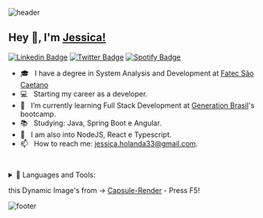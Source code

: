 ![header](https://capsule-render.vercel.app/api?type=wave&color=gradient&height=180&section=header&text=Meganekko&fontSize=70)

## Hey 💜, I'm [Jessica!](https://github.com/JessicaHolanda)

[![Linkedin Badge](https://img.shields.io/badge/-LinkedIn-0e76a8?style=flat-square&logo=Linkedin&logoColor=white)](https://www.linkedin.com/in/jessica-holanda33/)
[![Twitter Badge](https://img.shields.io/badge/-Twitter-00acee?style=flat-square&logo=Twitter&logoColor=white)](https://twitter.com/meganekko666)
[![Spotify Badge](https://img.shields.io/badge/-Spotify-1DB954?style=flat-square&logo=Spotify&logoColor=white)](https://open.spotify.com/user/12184946817?si=271d093026464aa0)

- 🎓 &nbsp; I have a degree in System Analysis and Development at [Fatec São Caetano](https://www.fatecsaocaetano.edu.br/) 
- 💻 &nbsp; Starting my career as a developer.
- 🚀 &nbsp; I’m currently learning Full Stack Development at [Generation Brasil](https://brazil.generation.org/)'s bootcamp.
- 📚 &nbsp; Studying: Java, Spring Boot e Angular. 
- 💜 &nbsp; I am also into NodeJS, React e Typescript.
- 📫 &nbsp; How to reach me: jessica.holanda33@gmail.com.

#

<details>	
<br />
<summary> 🚀 Languages and Tools:</summary>

<p align="left">
<img width="25" height="25" src="https://www.vectorlogo.zone/logos/springio/springio-icon.svg" alt="spring" /></code>
<img height="25" src="https://www.vectorlogo.zone/logos/java/java-icon.svg" alt="java" /></code>
<img width="25" height="25" src="https://www.vectorlogo.zone/logos/mysql/mysql-icon.svg" alt="mysql"/></code>
<img width="25" height="25" src="https://raw.githubusercontent.com/devicons/devicon/master/icons/typescript/typescript-original.svg" alt="typescript" />
<img height="25" src="https://raw.githubusercontent.com/devicons/devicon/master/icons/git/git-original.svg" alt="git">
<img width="25" height="25" src="https://raw.githubusercontent.com/devicons/devicon/master/icons/angularjs/angularjs-original.svg" alt="angular-js" />
<img width="25" height="25" src="https://raw.githubusercontent.com/devicons/devicon/master/icons/bootstrap/bootstrap-plain.svg" alt="bootstrap" />
<img width="25" height="25" src="https://raw.githubusercontent.com/devicons/devicon/master/icons/css3/css3-original-wordmark.svg" alt="css3" />
<img width="25" height="25" src="https://raw.githubusercontent.com/devicons/devicon/master/icons/react/react-original-wordmark.svg" alt="react" />
<img width="25" height="25" src="https://raw.githubusercontent.com/devicons/devicon/master/icons/javascript/javascript-original.svg" alt="javascript"  />
<img height="25" src="https://raw.githubusercontent.com/github/explore/80688e429a7d4ef2fca1e82350fe8e3517d3494d/topics/nodejs/nodejs.png" alt="nodejs">
<img height="25" src="https://www.vectorlogo.zone/logos/docker/docker-icon.svg" alt="Docker" />
<img height="25" src="https://raw.githubusercontent.com/github/explore/80688e429a7d4ef2fca1e82350fe8e3517d3494d/topics/terminal/terminal.png" alt="terminal">
</p>

<br />

<img height="180em" src="https://github-readme-stats.vercel.app/api/top-langs/?username=JessicaHolanda&exclude_repo=KNN-Image-Classification&show_icons=true&hide_border=true&layout=compact&langs_count=8&theme=tokyonight"/>
</details>
 
 
this Dynamic Image's from -> [Capsule-Render](https://github.com/kyechan99/capsule-render) - Press F5!

![footer](https://capsule-render.vercel.app/api?type=wave&color=gradient&height=150&section=footer)



